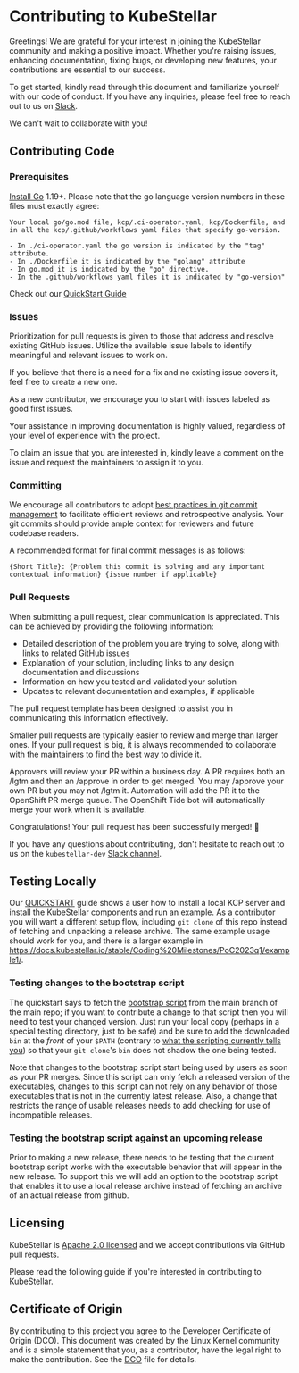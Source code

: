 # Contributing to KubeStellar
Greetings! We are grateful for your interest in joining the KubeStellar community and making a positive impact. Whether you're raising issues, enhancing documentation, fixing bugs, or developing new features, your contributions are essential to our success.

To get started, kindly read through this document and familiarize yourself with our code of conduct. If you have any inquiries, please feel free to reach out to us on [Slack](https://kubernetes.slack.com/archives/C058SUSL5AA).

We can't wait to collaborate with you!

## Contributing Code

### Prerequisites

[Install Go](https://golang.org/doc/install) 1.19+.
  Please note that the go language version numbers in these files must exactly agree:
  
    Your local go/go.mod file, kcp/.ci-operator.yaml, kcp/Dockerfile, and in all the kcp/.github/workflows yaml files that specify go-version.
    
    - In ./ci-operator.yaml the go version is indicated by the "tag" attribute.
    - In ./Dockerfile it is indicated by the "golang" attribute
    - In go.mod it is indicated by the "go" directive.
    - In the .github/workflows yaml files it is indicated by "go-version"
    
Check out our [QuickStart Guide](https://docs.kubestellar.io/stable/Getting-Started/quickstart/)

### Issues
Prioritization for pull requests is given to those that address and resolve existing GitHub issues. Utilize the available issue labels to identify meaningful and relevant issues to work on.

If you believe that there is a need for a fix and no existing issue covers it, feel free to create a new one.

As a new contributor, we encourage you to start with issues labeled as good first issues.

Your assistance in improving documentation is highly valued, regardless of your level of experience with the project.

To claim an issue that you are interested in, kindly leave a comment on the issue and request the maintainers to assign it to you.

### Committing
We encourage all contributors to adopt [best practices in git commit management](https://www.futurelearn.com/info/blog/telling-stories-with-your-git-history) to facilitate efficient reviews and retrospective analysis. Your git commits should provide ample context for reviewers and future codebase readers.

A recommended format for final commit messages is as follows:

```
{Short Title}: {Problem this commit is solving and any important contextual information} {issue number if applicable}
```
### Pull Requests
When submitting a pull request, clear communication is appreciated. This can be achieved by providing the following information:

- Detailed description of the problem you are trying to solve, along with links to related GitHub issues
- Explanation of your solution, including links to any design documentation and discussions
- Information on how you tested and validated your solution
- Updates to relevant documentation and examples, if applicable

The pull request template has been designed to assist you in communicating this information effectively.

Smaller pull requests are typically easier to review and merge than larger ones. If your pull request is big, it is always recommended to collaborate with the maintainers to find the best way to divide it.

Approvers will review your PR within a business day. A PR requires both an /lgtm and then an /approve in order to get merged. You may /approve your own PR but you may not /lgtm it. Automation will add the PR it to the OpenShift PR merge queue. The OpenShift Tide bot will automatically merge your work when it is available.

Congratulations! Your pull request has been successfully merged! 👏

If you have any questions about contributing, don't hesitate to reach out to us on the `kubestellar-dev` [Slack channel](https://kubernetes.slack.com/archives/C058SUSL5AA).

## Testing Locally

Our [QUICKSTART](https://docs.kubestellar.io/stable/Getting-Started/quickstart/) guide shows a user how to install a
local KCP server and install the KubeStellar components and run an
example.  As a contributor you will want a different setup flow,
including `git clone` of this repo instead of fetching and unpacking a
release archive.  The same example usage should work for you, and
there is a larger example in https://docs.kubestellar.io/stable/Coding%20Milestones/PoC2023q1/example1/.

### Testing changes to the bootstrap script

The quickstart says to fetch the [bootstrap
script](bootstrap/bootstrap-kubestellar.sh) from the main branch of
the main repo; if you want to contribute a change to that script then
you will need to test your changed version.  Just run your local copy
(perhaps in a special testing directory, just to be safe) and be sure
to add the downloaded `bin` at the _front_ of your `$PATH` (contrary
to [what the scripting currently tells
you](bootstrap/install-kubestellar.sh)) so that your `git clone`'s
`bin` does not shadow the one being tested.

Note that changes to the bootstrap script start being used by users as
soon as your PR merges.  Since this script can only fetch a released
version of the executables, changes to this script can not rely on any
behavior of those executables that is not in the currently latest
release.  Also, a change that restricts the range of usable releases
needs to add checking for use of incompatible releases.

### Testing the bootstrap script against an upcoming release

Prior to making a new release, there needs to be testing that the
current bootstrap script works with the executable behavior that will
appear in the new release.  To support this we will add an option to
the bootstrap script that enables it to use a local release archive
instead of fetching an archive of an actual release from github.

## Licensing
KubeStellar is [Apache 2.0 licensed](LICENSE) and we accept contributions via
GitHub pull requests.

Please read the following guide if you're interested in contributing to KubeStellar.

## Certificate of Origin

By contributing to this project you agree to the Developer Certificate of
Origin (DCO). This document was created by the Linux Kernel community and is a
simple statement that you, as a contributor, have the legal right to make the
contribution. See the [DCO](DCO) file for details.

